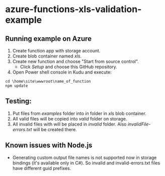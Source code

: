 # azure-functions-xls-validation-example
## Running example on Azure
1. Create function app with storage account.
1. Create blob container named _xls_.
1. Create new function and choose "Start from source control".
   * Click _Setup_ and choose this GitHub repository.
1. Open Power shell console in Kudu and execute:
```
cd \home\site\wwwroot\name_of_function
npm update
```

## Testing:
1. Put files from _examples_ folder into _in_ folder in _xls_ blob container.
1. All valid files will be copied into _valid_ folder on storage.
1. All invalid files with will be placed in _invalid_ folder. Also _invalidFile-errors.txt_ will be created there.

## Known issues with Node.js
* Generating custom output file names is not supported now in storage bindings (it's available only in C#). So invalid and invalid-errors.txt files have different guid prefixes.
